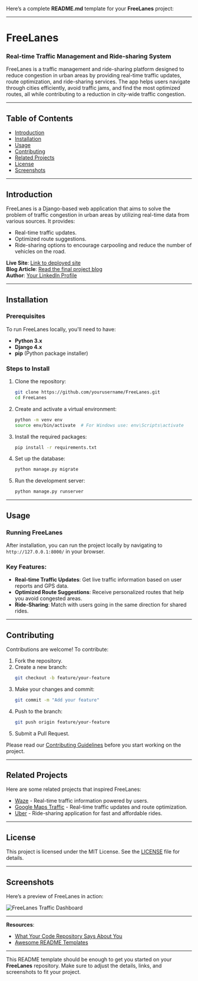 Here’s a complete **README.md** template for your **FreeLanes** project:

---

# FreeLanes

### Real-time Traffic Management and Ride-sharing System

FreeLanes is a traffic management and ride-sharing platform designed to reduce congestion in urban areas by providing real-time traffic updates, route optimization, and ride-sharing services. The app helps users navigate through cities efficiently, avoid traffic jams, and find the most optimized routes, all while contributing to a reduction in city-wide traffic congestion.

---

## Table of Contents

- [Introduction](#introduction)
- [Installation](#installation)
- [Usage](#usage)
- [Contributing](#contributing)
- [Related Projects](#related-projects)
- [License](#license)
- [Screenshots](#screenshots)

---

## Introduction

FreeLanes is a Django-based web application that aims to solve the problem of traffic congestion in urban areas by utilizing real-time data from various sources. It provides:

- Real-time traffic updates.
- Optimized route suggestions.
- Ride-sharing options to encourage carpooling and reduce the number of vehicles on the road.

**Live Site**: [Link to deployed site](#)  
**Blog Article**: [Read the final project blog](#)  
**Author**: [Your LinkedIn Profile](#)

---

## Installation

### Prerequisites

To run FreeLanes locally, you'll need to have:

- **Python 3.x**
- **Django 4.x**
- **pip** (Python package installer)

### Steps to Install

1. Clone the repository:
   ```bash
   git clone https://github.com/yourusername/FreeLanes.git
   cd FreeLanes
   ```

2. Create and activate a virtual environment:
   ```bash
   python -m venv env
   source env/bin/activate  # For Windows use: env\Scripts\activate
   ```

3. Install the required packages:
   ```bash
   pip install -r requirements.txt
   ```

4. Set up the database:
   ```bash
   python manage.py migrate
   ```

5. Run the development server:
   ```bash
   python manage.py runserver
   ```

---

## Usage

### Running FreeLanes

After installation, you can run the project locally by navigating to `http://127.0.0.1:8000/` in your browser.

### Key Features:

- **Real-time Traffic Updates**: Get live traffic information based on user reports and GPS data.
- **Optimized Route Suggestions**: Receive personalized routes that help you avoid congested areas.
- **Ride-Sharing**: Match with users going in the same direction for shared rides.

---

## Contributing

Contributions are welcome! To contribute:

1. Fork the repository.
2. Create a new branch:
   ```bash
   git checkout -b feature/your-feature
   ```
3. Make your changes and commit:
   ```bash
   git commit -m "Add your feature"
   ```
4. Push to the branch:
   ```bash
   git push origin feature/your-feature
   ```
5. Submit a Pull Request.

Please read our [Contributing Guidelines](#) before you start working on the project.

---

## Related Projects

Here are some related projects that inspired FreeLanes:

- [Waze](https://www.waze.com/) - Real-time traffic information powered by users.
- [Google Maps Traffic](https://maps.google.com) - Real-time traffic updates and route optimization.
- [Uber](https://www.uber.com/) - Ride-sharing application for fast and affordable rides.

---

## License

This project is licensed under the MIT License. See the [LICENSE](LICENSE) file for details.

---

## Screenshots

Here’s a preview of FreeLanes in action:

![FreeLanes Traffic Dashboard](screenshots/dashboard.png)

---

**Resources**:
- [What Your Code Repository Says About You](https://www.freecodecamp.org/news/what-your-code-repository-says-about-you/)
- [Awesome README Templates](https://github.com/matiassingers/awesome-readme)

---

This README template should be enough to get you started on your **FreeLanes** repository. Make sure to adjust the details, links, and screenshots to fit your project.
